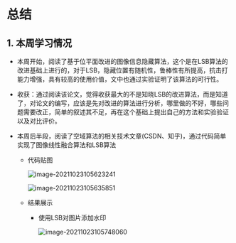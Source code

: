 # 总结

## 1. 本周学习情况

* 本周开始，阅读了基于位平面改进的图像信息隐藏算法，这个是在LSB算法的改进基础上进行的，对于LSB，隐藏位置有随机性，鲁棒性有所提高，抗击打能力增强，具有较高的使用价值，文中也通过实验证明了该算法的可行性。

* 收获：通过阅读该论文，觉得收获最大的不是知晓LSB的改进算法，而是知道了，对论文的编写，应该是先对改进的算法进行分析，哪里做的不好，哪些问题需要改正，简单的叙述其不足，再在这个基础上提出自己的方法和实验验证以及对比评价。

* 本周后半段，阅读了空域算法的相关技术文章(CSDN、知乎)，通过代码简单实现了图像线性融合算法和LSB算法

  * 代码贴图

    ![image-20211023105623241](C:\Users\Z\AppData\Roaming\Typora\typora-user-images\image-20211023105623241.png)

    ![image-20211023105635851](C:\Users\Z\AppData\Roaming\Typora\typora-user-images\image-20211023105635851.png)

  * 结果展示

    * 使用LSB对图片添加水印

      ![image-20211023105748060](C:\Users\Z\AppData\Roaming\Typora\typora-user-images\image-20211023105748060.png)

      

  